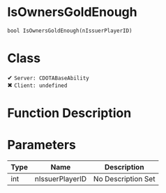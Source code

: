# IsOwnersGoldEnough
```
bool IsOwnersGoldEnough(nIssuerPlayerID)
```
# Class
✔ `Server: CDOTABaseAbility`  
✖ `Client: undefined`  

# Function Description

# Parameters
Type|Name|Description
--|--|--
int|nIssuerPlayerID|No Description Set
